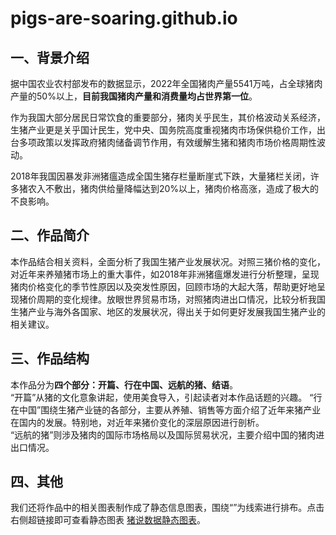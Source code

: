 # pigs-are-soaring.github.io
## 一、背景介绍   
据中国农业农村部发布的数据显示，2022年全国猪肉产量5541万吨，占全球猪肉产量的50%以上，**目前我国猪肉产量和消费量均占世界第一位**。   

作为我国大部分居民日常饮食的重要部分，猪肉关乎民生，其价格波动关系经济，生猪产业更是关乎国计民生，党中央、国务院高度重视猪肉市场保供稳价工作，出台多项政策以发挥政府猪肉储备调节作用，有效缓解生猪和猪肉市场价格周期性波动。   

2018年我国因暴发非洲猪瘟造成全国生猪存栏量断崖式下跌，大量猪栏关闭，许多猪农入不敷出，猪肉供给量降幅达到20%以上，猪肉价格高涨，造成了极大的不良影响。   

## 二、作品简介  
本作品结合相关资料，全面分析了我国生猪产业发展状况。对照三猪价格的变化，对近年来养殖猪市场上的重大事件，如2018年非洲猪瘟爆发进行分析整理，呈现猪肉价格变化的季节性原因以及突发性原因，回顾市场的大起大落，帮助更好地呈现猪价周期的变化规律。放眼世界贸易市场，对照猪肉进出口情况，比较分析我国生猪产业与海外各国家、地区的发展状况，得出关于如何更好发展我国生猪产业的相关建议。  

## 三、作品结构   
本作品分为**四个部分：开篇、行在中国、远航的猪、结语**。    
“开篇”从猪的文化意象讲起，使用美食导入，引起读者对本作品话题的兴趣。
“行在中国”围绕生猪产业链的各部分，主要从养殖、销售等方面介绍了近年来猪产业在国内的发展。特别地，对近年来猪价变化的深层原因进行剖析。    
“远航的猪”则涉及猪肉的国际市场格局以及国际贸易状况，主要介绍中国的猪肉进出口情况。       

## 四、其他
我们还将作品中的相关图表制作成了静态信息图表，围绕“”为线索进行排布。点击右侧超链接即可查看静态图表 [猪说数据静态图表]([https://markdown.com.cn](https://drive.google.com/file/d/1R0sJBvuSgdaTcrYmdBtRpv--jwXKLSEh/view?usp=drive_link)https://drive.google.com/file/d/1R0sJBvuSgdaTcrYmdBtRpv--jwXKLSEh/view?usp=drive_link "不看就是错过好东西了")。
